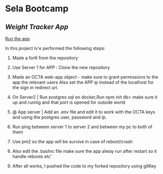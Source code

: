 # Sela Bootcamp
## _Weight Tracker App_


[Run the app](http://34.91.71.14:8080)

In this project Iv'e performed the following steps:
1. Made a forK from the repository

2. Use Server 1 for APP : Clone the new repository

3. Made an OCTA web-app object - make sure to grant permissions to the app the relevant users
   Also set the APP ip instead of the localhost for the sign in redirect url.

4. On Server2 | Run postgres sql on docker,Run npm init db>  make sure it up and runnig and that port is opened for outside world

5. @ App server | Add an .env file and edit it to work with the OCTA keys and using the postgres user, password and ip.

6. Run ping between server 1 to server 2 and between my pc to both of them

7. Use pm2 so the app will be survive in case of reboot/crash

8. Also edit the .bashrc file make sure the app alway run after restart so it handle reboots etc'

9. After all works, I pushed the code to my forked repository using gitKey 

